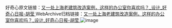 好奇心原文链接：[又一处上海老建筑改造案例，这样的办公室你喜欢吗？_设计_好奇心日报-胡莹 ](https://www.qdaily.com/articles/5855.html)
WebArchive归档链接：[又一处上海老建筑改造案例，这样的办公室你喜欢吗？_设计_好奇心日报-胡莹 ](http://web.archive.org/web/20171205034604/http://www.qdaily.com:80/articles/5855.html)
![image](http://ww3.sinaimg.cn/large/007d5XDply1g3w9b44ic8j30u044mb29)